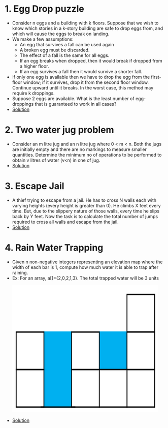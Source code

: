 # 1. Egg Drop puzzle
* Consider n eggs and a building with k floors. Suppose that we wish to know which stories in a k-story building are safe to drop eggs from, and which will cause the eggs to break on landing.
* We make a few assumptions:
  * An egg that survives a fall can be used again
  * A broken egg must be discarded.
  * The effect of a fall is the same for all eggs.
  * If an egg breaks when dropped, then it would break if dropped from a higher floor.
  * If an egg survives a fall then it would survive a shorter fall. 
* If only one egg is available then we have to drop the egg from the first-floor window; if it survives, drop it from the second floor window. Continue upward until it breaks.
 In the worst case, this method may require k droppings. 
* Suppose 2 eggs are available. What is the least number of egg-droppings that is guaranteed to work in all cases?
* [Solution](https://github.com/Subathra19/Data-Structures-and-Algorithms/blob/main/Exercises/Additional-Exercise/eggdrop.c)

# 2. Two water jug problem
  * Consider an m litre jug and an n litre jug where 0 < m < n. Both the jugs are initially empty and there are no markings to measure smaller quantities.
    Determine the minimum no of operations to be performed to obtain v litres of water (v<n) in one of jug.
  * [Solution](https://github.com/Subathra19/Data-Structures-and-Algorithms/blob/main/Exercises/Additional-Exercise/waterjug.c)

# 3. Escape Jail
 * A thief trying to escape from a jail. He has to cross N walls each with varying heights (every height is greater than 0). He climbs X feet every time. But, due to the slippery nature of those walls, every time he slips back by Y feet. Now the task is to calculate the total number of jumps required to cross all walls and escape from the jail.
 * [Solution](https://github.com/Subathra19/Data-Structures-and-Algorithms/blob/main/Exercises/Additional-Exercise/escapejail.c)

# 4. Rain Water Trapping
 * Given n non-negative integers representing an elevation map where the width of each bar is 1, compute how much water it is able to trap after raining.
 * Ex: For an array, a[]={2,0,2,1,3}. The total trapped water will be 3 units 
<p align="center">
  <img width="460" height="400" src="https://github.com/Subathra19/Data-Structures-and-Algorithms/blob/main/images/rainwater.PNG">
</p>
 
 * [Solution](https://github.com/Subathra19/Data-Structures-and-Algorithms/blob/main/Exercises/Additional-Exercise/rainwater.c)

